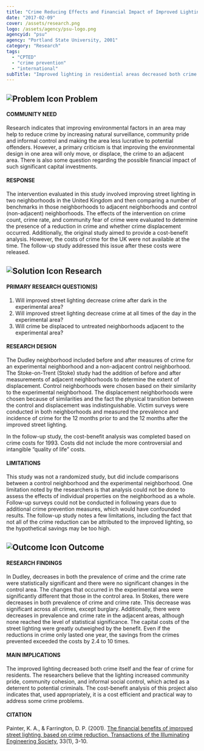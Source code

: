 ```yaml
---
title: "Crime Reducing Effects and Financial Impact of Improved Lighting"
date: "2017-02-09"
cover: /assets/research.png
logo: /assets/agency/psu-logo.png
agencyid: "psu"
agency: "Portland State University, 2001"
category: "Research"
tags:
  - "CPTED"
  - "crime prevention"
  - "international"
subTitle: "Improved lighting in residential areas decreased both crime rates and the fear of crime."
---
```


## ![Problem Icon](https://github.com/google/material-design-icons/raw/master/alert/1x_web/ic_error_outline_black_48dp.png "Problem") Problem

#### COMMUNITY NEED

Research indicates that improving environmental factors in an area may help to reduce crime by increasing natural surveillance, community pride and informal control and making the area less lucrative to potential offenders. However, a primary criticism is that improving the environmental design in one area will only move, or displace, the crime to an adjacent area. There is also some question regarding the possible financial impact of such significant capital investments.

#### RESPONSE

The intervention evaluated in this study involved improving street lighting in two neighborhoods in the United Kingdom and then comparing a number of benchmarks in those neighborhoods to adjacent neighborhoods and control (non-adjacent) neighborhoods. The effects of the intervention on crime count, crime rate, and community fear of crime were evaluated to determine the presence of a reduction in crime and whether crime displacement occurred. Additionally, the original study aimed to provide a cost-benefit analysis. However, the costs of crime for the UK were not available at the time. The follow-up study addressed this issue after these costs were released.

## ![Solution Icon](https://github.com/google/material-design-icons/raw/master/action/1x_web/ic_lightbulb_outline_black_48dp.png "Solution") Research

#### PRIMARY RESEARCH QUESTION(S)

1. Will improved street lighting decrease crime after dark in the experimental area?
2. Will improved street lighting decrease crime at all times of the day in the experimental area?
3. Will crime be displaced to untreated neighborhoods adjacent to the experimental area?

#### RESEARCH DESIGN

The Dudley neighborhood included before and after measures of crime for an experimental neighborhood and a non-adjacent control neighborhood. The Stoke-on-Trent (Stoke) study had the addition of before and after measurements of adjacent neighborhoods to determine the extent of displacement. Control neighborhoods were chosen based on their similarity to the experimental neighborhood. The displacement neighborhoods were chosen because of similarities and the fact the physical transition between the control and displacement was indistinguishable. Victim surveys were conducted in both neighborhoods and measured the prevalence and incidence of crime for the 12 months prior to and the 12 months after the improved street lighting.

In the follow-up study, the cost-benefit analysis was completed based on crime costs for 1993. Costs did not include the more controversial and intangible “quality of life” costs.

#### LIMITATIONS

This study was not a randomized study, but did include comparisons between a control neighborhood and the experimental neighborhood. One limitation noted by the researchers is that analysis could not be done to assess the effects of individual properties on the neighborhood as a whole. Follow-up surveys could not be conducted in following years due to additional crime prevention measures, which would have confounded results. The follow-up study notes a few limitations, including the fact that not all of the crime reduction can be attributed to the improved lighting, so the hypothetical savings may be too high.

## ![Outcome Icon](https://github.com/google/material-design-icons/raw/master/action/1x_web/ic_view_list_black_48dp.png "Outcome") Outcome

#### RESEARCH FINDINGS

In Dudley, decreases in both the prevalence of crime and the crime rate were statistically significant and there were no significant changes in the control area. The changes that occurred in the experimental area were significantly different that those in the control area.
In Stokes, there were decreases in both prevalence of crime and crime rate. This decrease was significant across all crimes, except burglary. Additionally, there were decreases in prevalence and crime rate in the adjacent areas, although none reached the level of statistical significance.
The capital costs of the street lighting were greatly outweighed by the benefit. Even if the reductions in crime only lasted one year, the savings from the crimes prevented exceeded the costs by 2.4 to 10 times.

#### MAIN IMPLICATIONS

The improved lighting decreased both crime itself and the fear of crime for residents. The researchers believe that the lighting increased community pride, community cohesion, and informal social control, which acted as a deterrent to potential criminals. The cost-benefit analysis of this project also indicates that, used appropriately, it is a cost efficient and practical way to address some crime problems.

#### CITATION

Painter, K. A., & Farrington, D. P. (2001). [The financial benefits of improved street lighting, based on crime reduction. Transactions of the Illuminating Engineering Society](http://citeseerx.ist.psu.edu/viewdoc/download?doi=10.1.1.909.1679&rep=rep1&type=pdf), 33(1), 3-10.

